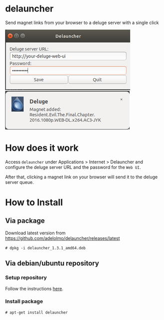 # delauncher
Send magnet links from your browser to a deluge server with a single click

![screenshot](screenshot.png)
![notification](notification.png)

# How does it work

Access `delauncher` under Applications > Internet > Delauncher and configure the deluge server URL and the password for the `Web UI`.

After that, clicking a magnet link on your browser will send it to the deluge server queue.

# How to Install

## Via package

Download latest version from https://github.com/adelolmo/delauncher/releases/latest

```
# dpkg -i delauncher_1.3.1_amd64.deb
```

## Via debian/ubuntu repository

### Setup repository

Follow the instructions [here](https://adelolmo.github.io).

### Install package
```
# apt-get install delauncher
```